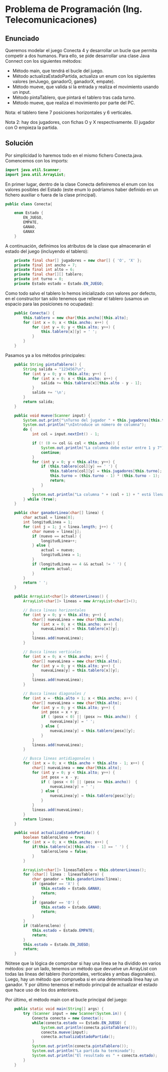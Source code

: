 # Problema de Programación (Ing. Telecomunicaciones)

## Enunciado

Queremos modelar el juego Conecta 4 y desarrollar un bucle que permita competir a dos humanos. Para ello, se pide desarrollar una clase Java Connect con los siguientes métodos: 
* Método main, que tendrá el bucle del juego.
* Método actualizaEstadoPartida, actualiza un enum con los siguientes valores (enJuego, ganadorO, ganadorX, empate).
* Método mueve, que valida si la entrada y realiza el movimiento usando un input.
* Método pintaTablero, que pintará el tablero tras cada turno. 
* Método mueve, que realiza el movimiento por parte del PC. 

Nota: el tablero tiene 7 posiciones horizontales y 6 verticales.

Nota 2: hay dos jugadores, con fichas O y X respectivamente. El jugador con O empieza la partida. 

## Solución

Por simplicidad lo haremos todo en el mismo fichero Conecta.java. Comencemos con los imports: 

```java
import java.util.Scanner;
import java.util.ArrayList;
```

En primer lugar, dentro de la clase Conecta definiremos el enum con los valores posibles del Estado (este enum lo podríamos haber definido en un fichero auxiliar o fuera de la clase principal).

```java
public class Conecta{

    enum Estado {
        EN_JUEGO,
        EMPATE,
        GANAO,
        GANAX
    }
```

A continuación, definimos los atributos de la clase que almacenarán el estado del juego (incluyendo el tablero):

```java
    private final char[] jugadores = new char[] { 'O', 'X' };
    private final int ancho = 7;
    private final int alto = 6;
    private final char[][] tablero;
    private int turno = 0;
    private Estado estado = Estado.EN_JUEGO;
```

Como todo salvo el tablero lo hemos inicializado con valores por defecto, en el constructor tan sólo tenemos que rellenar el tablero (usamos un espacio para las posiciones no ocupadas):

```java
    public Conecta() {
        this.tablero = new char[this.ancho][this.alto];
        for (int x = 0; x < this.ancho; x++) {
            for (int y = 0; y < this.alto; y++) {
                this.tablero[x][y] = ' ';
            }
        }
    }
```

Pasamos ya a los métodos principales: 

```java
    public String pintaTablero() {
        String salida = "1234567\n"; 
        for (int y = 0; y < this.alto; y++) {
            for (int x = 0; x < this.ancho; x++) {
                salida += this.tablero[x][this.alto - y - 1];
            }
            salida += '\n';
        }
        return salida;
    }

    public void mueve(Scanner input) {
        System.out.print("\nTurno del jugador " + this.jugadores[this.turno]);
        System.out.println("\nIntroduce un número de columna");
        do {
            int col = input.nextInt() - 1;

            if (! (0 <= col && col < this.ancho)) {
                System.out.println("La columna debe estar entre 1 y 7");
                continue;
            }
            for (int y = 0; y < this.alto; y++) {
                if (this.tablero[col][y] == ' ') {
                    this.tablero[col][y] = this.jugadores[this.turno];
                    this.turno = (this.turno - 1) * (this.turno - 1);
                    return;
                }
            }
            System.out.println("La columna " + (col + 1) + " está llena. Selecciona otra");
        } while (true);
    }

    public char ganadorLinea(char[] linea) {
        char actual = linea[0];
        int longitudLinea = 1;
        for (int j = 1; j < linea.length; j++) {
            char nuevo = linea[j];
            if (nuevo == actual) {
                longitudLinea++;
            } else {
                actual = nuevo;
                longitudLinea = 1;
            }
            if (longitudLinea == 4 && actual != ' ') {
                return actual;
            }
        }
        return ' ';
    }

    public ArrayList<char[]> obtenerLineas() {
        ArrayList<char[]> lineas = new ArrayList<char[]>();

        // Busca lineas horizontales
        for (int y = 0; y < this.alto; y++) {
            char[] nuevaLinea = new char[this.ancho];
            for (int x = 0; x < this.ancho; x++) {
                nuevaLinea[x] = this.tablero[x][y];
            }
            lineas.add(nuevaLinea);
        }

        // Busca lineas verticales
        for (int x = 0; x < this.ancho; x++) {
            char[] nuevaLinea = new char[this.alto];
            for (int y = 0; y < this.alto; y++) {
                nuevaLinea[y] = this.tablero[x][y];
            }
            lineas.add(nuevaLinea);
        }

        // Busca lineas diagonales / 
        for (int x = -this.alto + 1; x < this.ancho; x++) {
            char[] nuevaLinea = new char[this.alto];
            for (int y = 0; y < this.alto; y++) {
                int posx = x + y;
                if ( (posx < 0) || (posx >= this.ancho))  {
                    nuevaLinea[y] = ' ';
                } else {
                    nuevaLinea[y] = this.tablero[posx][y];
                }
            }
            lineas.add(nuevaLinea);
        }

        // Busca lineas antidiagonales \
        for (int x = 0; x < this.ancho + this.alto - 1; x++) {
            char[] nuevaLinea = new char[this.alto];
            for (int y = 0; y < this.alto; y++) {
                int posx = x - y;
                if ( (posx < 0) || (posx >= this.ancho))  {
                    nuevaLinea[y] = ' ';
                } else {
                    nuevaLinea[y] = this.tablero[posx][y];
                }
            }
            lineas.add(nuevaLinea);
        }
        return lineas;
    }

    public void actualizaEstadoPartida() {
        boolean tableroLleno = true; 
        for (int x = 0; x < this.ancho; x++) {
            if(this.tablero[x][this.alto - 1] == ' ') {
                tableroLleno = false;
            }
        }

        ArrayList<char[]> lineasTablero = this.obtenerLineas();
        for (char[] linea : lineasTablero) {
            char ganador = this.ganadorLinea(linea);
            if (ganador == 'X') {
                this.estado = Estado.GANAX;
                return;
            }
            if (ganador == 'O') {
                this.estado = Estado.GANAO;
                return;
            }
        }
        if (tableroLleno) {
            this.estado = Estado.EMPATE;
            return;
        }
        this.estado = Estado.EN_JUEGO;
        return;
    }
```

Nótese que la lógica de comprobar si hay una línea se ha dividido en varios métodos: por un lado, tenemos un método que devuelve un ArrayList con todas las líneas del tablero (horizontales, verticales y ambas diagonales). Luego, hay un método que comprueba si en una determinada línea hay un ganador. Y por último tenemos el método principal de actualizar el estado que hace uso de los dos anteriores. 

Por último, el método main con el bucle principal del juego:

```java
    public static void main(String[] args) {
        try (Scanner input = new Scanner(System.in)) {
            Conecta conecta = new Conecta();
            while(conecta.estado == Estado.EN_JUEGO) {
                System.out.println(conecta.pintaTablero());
                conecta.mueve(input);
                conecta.actualizaEstadoPartida();
            }
            System.out.println(conecta.pintaTablero());
            System.out.println("La partida ha terminado");
            System.out.println("El resultado es " + conecta.estado);
        }
    }
```